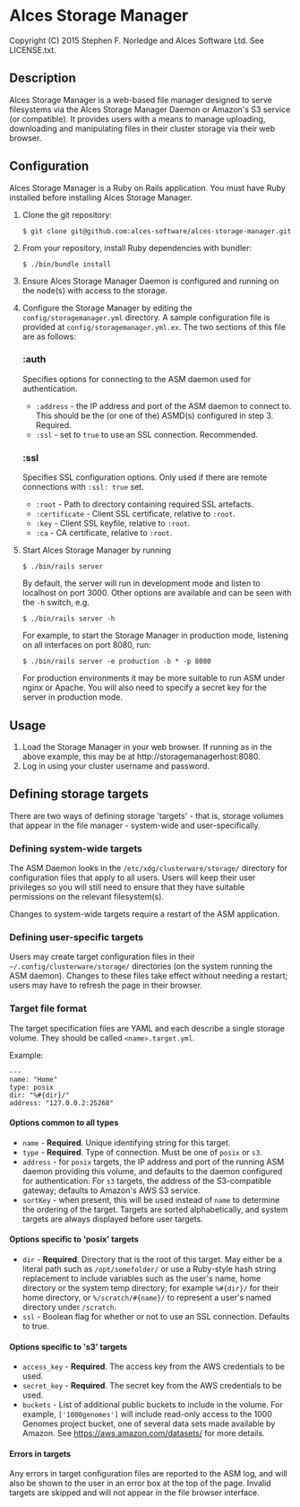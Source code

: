 # Alces Storage Manager
Copyright (C) 2015 Stephen F. Norledge and Alces Software Ltd. See LICENSE.txt.


## Description
Alces Storage Manager is a web-based file manager designed to serve filesystems
via the Alces Storage Manager Daemon or Amazon's S3 service (or compatible). It
provides users with a means to manage uploading, downloading and manipulating
files in their cluster storage via their web browser.

## Configuration
Alces Storage Manager is a Ruby on Rails application. You must have Ruby 
installed before installing Alces Storage Manager.

1. Clone the git repository:

   ```$ git clone git@github.com:alces-software/alces-storage-manager.git```

2. From your repository, install Ruby dependencies with bundler:

   ```$ ./bin/bundle install```

3. Ensure Alces Storage Manager Daemon is configured and running on the node(s)
   with access to the storage.

4. Configure the Storage Manager by editing the `config/storagemanager.yml`
directory. A sample configuration file is provided at 
`config/storagemanager.yml.ex`. The two sections of this file are as follows:

   ### :auth
   Specifies options for connecting to the ASM daemon used for authentication.
   * `:address` - the IP address and port of the ASM daemon to connect to. This
   should be the (or one of the) ASMD(s) configured in step 3. Required.
   * `:ssl` - set to `true` to use an SSL connection. Recommended.

   ### :ssl

   Specifies SSL configuration options. Only used if there are remote
   connections with `:ssl: true` set.

   * `:root` - Path to directory containing required SSL artefacts.
   * `:certificate` - Client SSL certificate, relative to `:root`.
   * `:key` - Client SSL keyfile, relative to `:root`.
   * `:ca` - CA certificate, relative to `:root`.

5. Start Alces Storage Manager by running 

   ```$ ./bin/rails server```
   
   By default, the server will run in development mode and listen to localhost
   on port 3000. Other options are available and can be seen with the `-h` 
   switch, e.g.
   
   ```$ ./bin/rails server -h```
   
   For example, to start the Storage Manager in production mode, listening on
   all interfaces on port 8080, run:
   
   ```$ ./bin/rails server -e production -b * -p 8080```
   
   For production environments it may be more suitable to run ASM under nginx
   or Apache. You will also need to specify a secret key for the server in 
   production mode.
 
## Usage
 1. Load the Storage Manager in your web browser. If running as in the above
 example, this may be at http://storagemanagerhost:8080.
 2. Log in using your cluster username and password.

## Defining storage targets
 
 There are two ways of defining storage 'targets' - that is, storage volumes
 that appear in the file manager - system-wide and user-specifically.
 
### Defining system-wide targets
 
 The ASM Daemon looks in the `/etc/xdg/clusterware/storage/` directory for
 configuration files that apply to all users. Users will keep their user
 privileges so you will still need to ensure that they have suitable
 permissions on the relevant filesystem(s).
 
 Changes to system-wide targets require a restart of the ASM application.
 
### Defining user-specific targets
 
 Users may create target configuration files in their 
 `~/.config/clusterware/storage/` directories (on the system running the ASM
 daemon). Changes to these files take effect without needing a restart; users
 may have to refresh the page in their browser.
 
### Target file format
 
 The target specification files are YAML and each describe a single storage
 volume. They should be called `<name>.target.yml`.
 
 Example:
 
 ```
 ---
name: "Home"
type: posix
dir: "%#{dir}/"
address: "127.0.0.2:25268"
```

#### Options common to all types

* `name` - **Required**. Unique identifying string for this target.
* `type` - **Required**. Type of connection. Must be one of `posix` or `s3`.
* `address` - for `posix` targets, the IP address and port of the running ASM
daemon providing this volume, and defaults to the daemon configured for
authentication. For `s3` targets, the address of the S3-compatible gateway;
defaults to Amazon's AWS S3 service.
* `sortKey` - when present, this will be used instead of `name` to determine
the ordering of the target. Targets are sorted alphabetically, and system
targets are always displayed before user targets.

#### Options specific to 'posix' targets

* `dir` - **Required**. Directory that is the root of this target. May either be a literal
path such as `/opt/somefolder/` or use a Ruby-style hash string replacement
to include variables such as the user's name, home directory or the system temp
directory; for example `%#{dir}/` for their home directory, or 
`%/scratch/#{name}/` to represent a user's named directory under `/scratch`.
* `ssl` - Boolean flag for whether or not to use an SSL connection. Defaults to
true.

#### Options specific to 's3' targets

* `access_key` - **Required**. The access key from the AWS credentials to be used.
* `secret_key` - **Required**. The secret key from the AWS credentials to be used.
* `buckets` - List of additional public buckets to include in the volume. For
example, `['1000genomes']` will include read-only access to the 1000 Genomes
project bucket, one of several data sets made available by Amazon. See 
https://aws.amazon.com/datasets/ for more details.

#### Errors in targets

Any errors in target configuration files are reported to the ASM log, and will
also be shown to the user in an error box at the top of the page. Invalid
targets are skipped and will not appear in the file browser interface.
